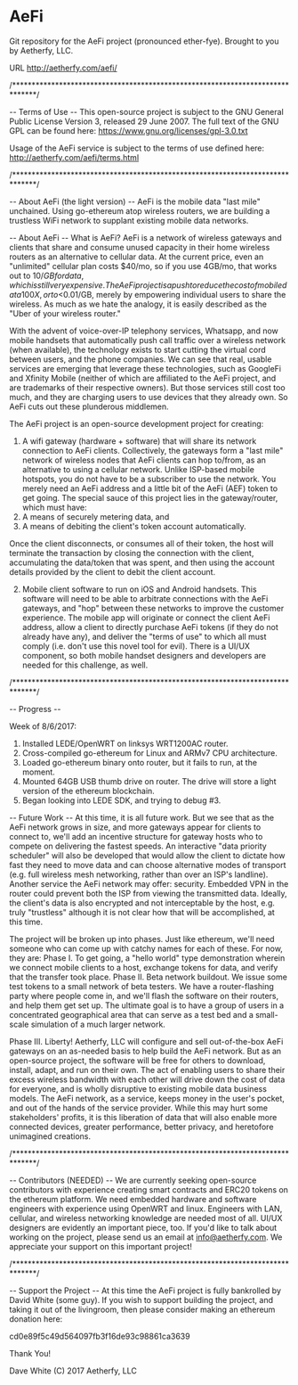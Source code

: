 # AeFi
Git repository for the AeFi project (pronounced ether-fye). Brought to you by Aetherfy, LLC.

URL http://aetherfy.com/aefi/

/******************************************************************************/

-- Terms of Use --
This open-source project is subject to the GNU General Public License Version 3, released 29 June 2007.
The full text of the GNU GPL can be found here: https://www.gnu.org/licenses/gpl-3.0.txt

Usage of the AeFi service is subject to the terms of use defined here: http://aetherfy.com/aefi/terms.html

/******************************************************************************/

-- About AeFi (the light version) --
AeFi is the mobile data "last mile" unchained. Using go-ethereum atop wireless routers, we are building a 
trustless WiFi network to supplant existing mobile data networks.

-- About AeFi --
What is AeFi? AeFi is a network of wireless gateways and clients that share and consume unused 
capacity in their home wireless routers as an alternative to cellular data. At the current price, 
even an "unlimited" cellular plan costs $40/mo, so if you use 4GB/mo, that works out to $10/GB for
 data, which is still very expensive. The AeFi project is a push to reduce the cost of mobile data 100X, 
or to <$0.01/GB, merely by empowering individual users to share the wireless. As much as we hate the analogy, 
it is easily described as the "Uber of your wireless router."

With the advent of voice-over-IP telephony services, Whatsapp, and now mobile handsets that automatically push 
call traffic over a wireless network (when available), the technology exists to start cutting the virtual cord
between users, and the phone companies. We can see that real, usable services are emerging that leverage these
technologies, such as GoogleFi and Xfinity Mobile (neither of which are affiliated to the AeFi project, and are 
trademarks of their respective owners). But those services still cost too much, and they are charging users 
to use devices that they already own. So AeFi cuts out these plunderous middlemen. 

The AeFi project is an open-source development project for creating:
1) A wifi gateway (hardware + software) that will share its network connection to AeFi clients. 
Collectively, the gateways form a "last mile" network of wireless nodes that AeFi clients can hop to/from, 
as an alternative to using a cellular network. Unlike ISP-based mobile hotspots, you do not have to be a 
subscriber to use the network. You merely need an AeFi address and a little bit of the AeFi (AEF) token to get going. 
The special sauce of this project lies in the gateway/router, which must have: 
1) A means of securely metering data, and
2) A means of debiting the client's token account automatically.

Once the client disconnects, or consumes all of their token, the host will terminate the transaction by closing the 
connection with the client, accumulating the data/token that was spent, and then using the account details provided 
by the client to debit the client account.

2) Mobile client software to run on iOS and Android handsets. This software will need to be able to arbitrate 
connections with the AeFi gateways, and "hop" between these networks to improve the customer experience. 
The mobile app will originate or connect the client AeFi address, allow a client to directly purchase AeFi tokens 
(if they do not already have any), and deliver the "terms of use" to which all must comply (i.e. don't use this 
novel tool for evil). There is a UI/UX component, so both mobile handset designers and developers are needed for 
this challenge, as well.

/******************************************************************************/

-- Progress --

Week of 8/6/2017: 
1. Installed LEDE/OpenWRT on linksys WRT1200AC router. 
2. Cross-compiled go-ethereum for Linux and ARMv7 CPU architecture. 
3. Loaded go-ethereum binary onto router, but it fails to run, at the moment.
4. Mounted 64GB USB thumb drive on router. The drive will store a light version of the ethereum blockchain.
5. Began looking into LEDE SDK, and trying to debug #3.

-- Future Work --
At this time, it is all future work. But we see that as the AeFi network grows in size, and more gateways appear for
clients to connect to, we'll add an incentive structure for gateway hosts who to compete on delivering the fastest speeds. 
An interactive "data priority scheduler" will also be developed that would allow the client to dictate how fast 
they need to move data and can choose alternative modes of transport (e.g. full wireless mesh networking, 
rather than over an ISP's landline). Another service the AeFi network may offer: security. Embedded VPN in the router
could prevent both the ISP from viewing the transmitted data. Ideally, the client's data is also encrypted and not interceptable
by the host, e.g. truly "trustless" although it is not clear how that will be accomplished, at this time.

The project will be broken up into phases. Just like ethereum, we'll need someone who can come up with catchy names for
each of these. For now, they are:
Phase I. To get going, a "hello world" type demonstration wherein we connect mobile clients to a host, exchange tokens 
for data, and verify that the transfer took place.
Phase II. Beta network buildout. We issue some test tokens to a small network of beta testers. We have a router-flashing
party where people come in, and we'll flash the software on their routers, and help them get set up. The ultimate goal is to have 
a group of users in a concentrated geographical area that can serve as a test bed and a small-scale simulation of a much larger
network. 

Phase III. Liberty! Aetherfy, LLC will configure and sell out-of-the-box AeFi gateways on an as-needed basis to help build 
the AeFi network. But as an open-source project, the software will be free for others to download,
install, adapt, and run on their own. The act of enabling users to share their excess wireless bandwidth with each other 
will drive down the cost of data for everyone, and is wholly disruptive to existing mobile data business models. 
The AeFi network, as a service, keeps money in the user's pocket, and out of the hands of the service provider. 
While this may hurt some stakeholders' profits, it is this liberation of data that will also enable more 
connected devices, greater performance, better privacy, and heretofore unimagined creations. 

/******************************************************************************/

-- Contributors (NEEDED) --
We are currently seeking open-source contributors with experience creating smart contracts and ERC20 tokens on the 
ethereum platform. We need embedded hardware and software engineers with experience using OpenWRT and linux. 
Engineers with LAN, cellular, and wireless networking knowledge are needed most of all. 
UI/UX designers are evidently an important piece, too. If you'd like to talk about working on the project, 
please send us an email at info@aetherfy.com.  We appreciate your support on this important project!

/******************************************************************************/

-- Support the Project --
At this time the AeFi project is fully bankrolled by David White (some guy). If you wish to support building the project, 
and taking it out of the livingroom, then please consider making an ethereum donation here:

cd0e89f5c49d564097fb3f16de93c98861ca3639

Thank You!

Dave White
(C) 2017 Aetherfy, LLC

